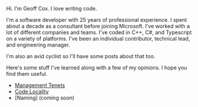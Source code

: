   
Hi. I'm Geoff Cox. I love writing code.

I'm a software developer with 25 years of professional experience. I spent about a decade as a consultant before joining Microsoft. I've worked with a lot of different companies and teams. I've coded in C++, C#, and Typescript on a variety of platforms. I've been an individual contributor, technical lead, and engineering manager.

I'm also an avid cyclist so I'll have some posts about that too. 

Here's some stuff I've learned along with a few of my opinions. I hope you find them useful.

* [Management Tenets](/Management)
* [Code Locality](/Locality)
* [Naming] (coming soon)

